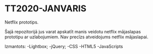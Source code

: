 # TT2020-JANVARIS
Netflix prototips.

Šajā repozitorijā jus varat apskatīt manis veidotu netflix mājaslapas prototipu ar uzlabojumiem.
Nav precīzs atveidojums netflix mājaslapai.

Izmantots:
-Lightbox;
-jQuery;
-CSS
-HTML5
-JavaScripts
